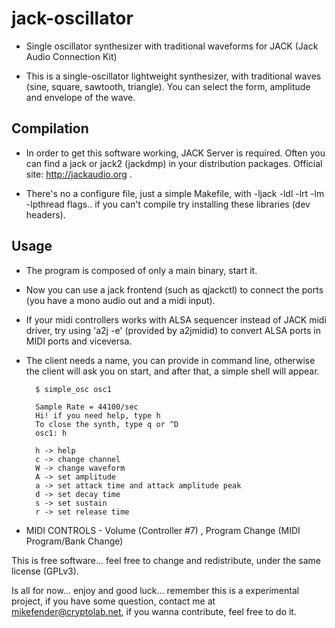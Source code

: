jack-oscillator
=============

* Single oscillator synthesizer with traditional waveforms for JACK (Jack Audio Connection Kit)

* This is a single-oscillator lightweight synthesizer, with traditional waves (sine, square, sawtooth, triangle). You can select the form, amplitude and envelope of the wave.

Compilation
-----------

* In order to get this software working, JACK Server is required. Often you can find a jack or jack2 (jackdmp) in your distribution packages. Official site: http://jackaudio.org .

* There's no a configure file, just a simple Makefile, with -ljack -ldl -lrt -lm -lpthread flags.. if you can't compile try installing these libraries (dev headers).

Usage
-----

* The program is composed of only a main binary, start it.

* Now you can use a jack frontend (such as qjackctl) to connect the ports (you have a mono audio out and a midi input).

* If your midi controllers works with ALSA sequencer instead of JACK midi driver, try using 'a2j -e' (provided by a2jmidid) to convert ALSA ports in MIDI ports and viceversa.

* The client needs a name, you can provide in command line, otherwise the client will ask you on start, and after that, a simple shell will appear.

        $ simple_osc osc1

        Sample Rate = 44100/sec
        Hi! if you need help, type h
        To close the synth, type q or ^D
        osc1: h

        h -> help
        c -> change channel 
        W -> change waveform
        A -> set amplitude
        a -> set attack time and attack amplitude peak
        d -> set decay time
        s -> set sustain
        r -> set release time 

* MIDI CONTROLS - Volume (Controller #7) , Program Change (MIDI Program/Bank Change)

This is free software... feel free to change and redistribute, under the same license (GPLv3). 

Is all for now... enjoy and good luck... remember this is a experimental project, if you have some question, contact me at mikefender@cryptolab.net, if you wanna contribute, feel free to do it.
